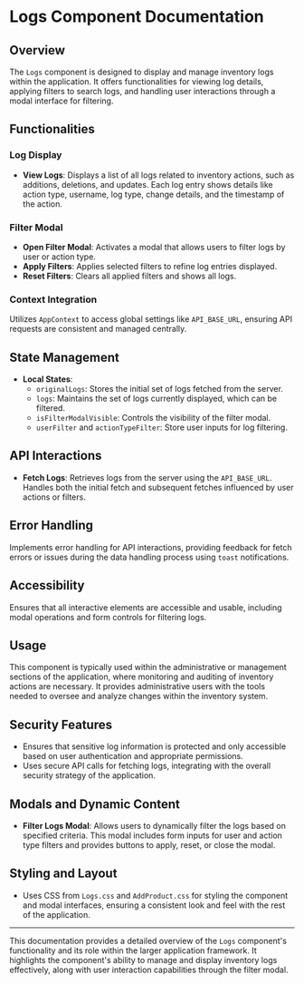 # Logs Component Documentation

## Overview

The `Logs` component is designed to display and manage inventory logs within the application. It offers functionalities for viewing log details, applying filters to search logs, and handling user interactions through a modal interface for filtering.

## Functionalities

### Log Display

- **View Logs**: Displays a list of all logs related to inventory actions, such as additions, deletions, and updates. Each log entry shows details like action type, username, log type, change details, and the timestamp of the action.

### Filter Modal

- **Open Filter Modal**: Activates a modal that allows users to filter logs by user or action type.
- **Apply Filters**: Applies selected filters to refine log entries displayed.
- **Reset Filters**: Clears all applied filters and shows all logs.

### Context Integration

Utilizes `AppContext` to access global settings like `API_BASE_URL`, ensuring API requests are consistent and managed centrally.

## State Management

- **Local States**:
  - `originalLogs`: Stores the initial set of logs fetched from the server.
  - `logs`: Maintains the set of logs currently displayed, which can be filtered.
  - `isFilterModalVisible`: Controls the visibility of the filter modal.
  - `userFilter` and `actionTypeFilter`: Store user inputs for log filtering.

## API Interactions

- **Fetch Logs**: Retrieves logs from the server using the `API_BASE_URL`. Handles both the initial fetch and subsequent fetches influenced by user actions or filters.

## Error Handling

Implements error handling for API interactions, providing feedback for fetch errors or issues during the data handling process using `toast` notifications.

## Accessibility

Ensures that all interactive elements are accessible and usable, including modal operations and form controls for filtering logs.

## Usage

This component is typically used within the administrative or management sections of the application, where monitoring and auditing of inventory actions are necessary. It provides administrative users with the tools needed to oversee and analyze changes within the inventory system.

## Security Features

- Ensures that sensitive log information is protected and only accessible based on user authentication and appropriate permissions.
- Uses secure API calls for fetching logs, integrating with the overall security strategy of the application.

## Modals and Dynamic Content

- **Filter Logs Modal**: Allows users to dynamically filter the logs based on specified criteria. This modal includes form inputs for user and action type filters and provides buttons to apply, reset, or close the modal.

## Styling and Layout

- Uses CSS from `Logs.css` and `AddProduct.css` for styling the component and modal interfaces, ensuring a consistent look and feel with the rest of the application.

---

This documentation provides a detailed overview of the `Logs` component's functionality and its role within the larger application framework. It highlights the component's ability to manage and display inventory logs effectively, along with user interaction capabilities through the filter modal.

